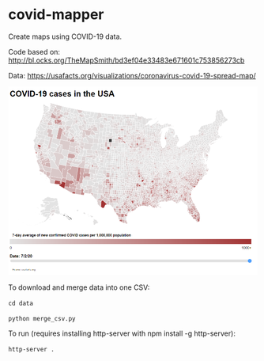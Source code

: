 # covid-mapper

Create maps using COVID-19 data.

Code based on: http://bl.ocks.org/TheMapSmith/bd3ef04e33483e671601c753856273cb

Data: https://usafacts.org/visualizations/coronavirus-covid-19-spread-map/

![Map of covid cases](./usamap.png)

To download and merge data into one CSV:

`cd data`

`python merge_csv.py`

To run (requires installing http-server with npm install -g http-server):

`http-server .`